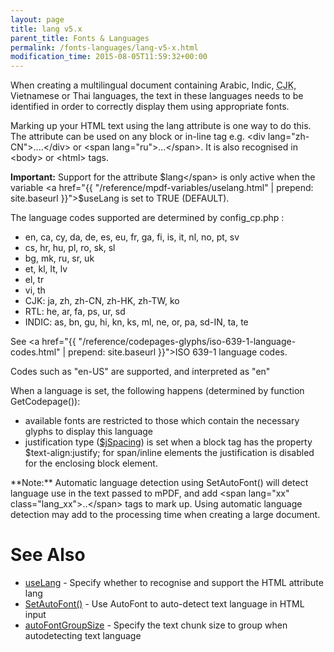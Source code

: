 ```yaml
---
layout: page
title: lang v5.x
parent_title: Fonts & Languages
permalink: /fonts-languages/lang-v5-x.html
modification_time: 2015-08-05T11:59:32+00:00
---
```


When creating a multilingual document containing Arabic, Indic, <acronym title="Chinese-Japanese-Korean languages">CJK</acronym>, Vietnamese or Thai languages, the text in these languages needs to be identified in order to correctly display them using appropriate fonts.

Marking up your HTML text using the lang attribute is one way to do this. The attribute can be used on any block or in-line tag e.g. &lt;div lang="zh-CN"&gt;....&lt;/div&gt; or &lt;span lang="ru"&gt;...&lt;/span&gt;. It is also recognised in &lt;body&gt; or &lt;html&gt; tags.

**Important:** Support for the attribute <span class="parameter">$lang</span> is only active when the variable <a href="{{ "/reference/mpdf-variables/uselang.html" | prepend: site.baseurl }}">$useLang</a> is set to <span class="smallblock">TRUE</span> (<span class="smallblock">DEFAULT</span>).

The language codes supported are determined by <span class="filename">config_cp.php</span> :

<ul>
<li>en, ca, cy, da, de, es, eu, fr, ga, fi, is, it, nl, no, pt, sv</li>
<li>cs, hr, hu, pl, ro, sk, sl</li>
<li>bg, mk, ru, sr, uk</li>
<li>et, kl, lt, lv</li>
<li>el, tr</li>
<li>vi, th</li>
<li>CJK: ja, zh, zh-CN, zh-HK, zh-TW, ko</li>
<li>RTL: he, ar, fa, ps, ur, sd</li>
<li>INDIC: as, bn, gu, hi, kn, ks, ml, ne, or, pa, sd-IN, ta, te</li>
</ul>

See <a href="{{ "/reference/codepages-glyphs/iso-639-1-language-codes.html" | prepend: site.baseurl }}">ISO 639-1 language codes</a>.

Codes such as "en-US" are supported, and interpreted as "en"

When a language is set, the following happens (determined by function <span class="function">GetCodepage()</span>):

<ul>
<li>available fonts are restricted to those which contain the necessary glyphs to display this language</li>
<li>justification type (<a href="index9a03.html?tid=203">$jSpacing</a>) is set when a block tag has the property <span class="parameter">$text-align:justify</span>; for span/inline elements the justification is disabled for the enclosing block element.</li>
</ul>

<div class="alert alert-info" role="alert">**Note:** Automatic language detection using <span class="function">SetAutoFont()</span> will detect language use in the text passed to mPDF, and add <span class="filename">&lt;span lang="xx" class="lang_xx"&gt;..&lt;/span&gt;</span> tags to mark up. Using automatic language detection may add to the processing time when creating a large document.</div>

# See Also

<ul>
<li class="manual_boxlist"><a href="{{ "/reference/mpdf-variables/uselang.html" | prepend: site.baseurl }}">useLang</a> - Specify whether to recognise and support the HTML attribute lang</li>
<li class="manual_boxlist"><a href="{{ "/reference/mpdf-functions/setautofont.html" | prepend: site.baseurl }}">SetAutoFont()</a> - Use AutoFont to auto-detect text language in HTML input</li>
<li class="manual_boxlist"><a href="{{ "/reference/mpdf-variables/autofontgroupsize.html" | prepend: site.baseurl }}">autoFontGroupSize</a> - Specify the text chunk size to group when autodetecting text language</li>
</ul>
